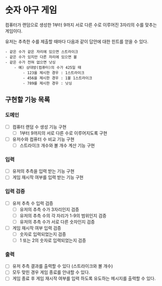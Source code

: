 # 숫자 야구 게임

컴퓨터가 랜덤으로 생성한 1부터 9까지 서로 다른 수로 이루어진 3자리의 수를 맞추는 게임이다.

유저는 추측한 수를 제출할 때마다 다음과 같이 답안에 대한 힌트를 얻을 수 있다.

```
- 같은 수가 같은 자리에 있으면 스트라이크
- 같은 수가 있지만 다른 자리에 있으면 볼 
- 같은 수가 전혀 없으면 낫싱 
    - 예) 상대방(컴퓨터)의 수가 425일 때
        - 123을 제시한 경우 : 1스트라이크
        - 456을 제시한 경우 : 1볼 1스트라이크
        - 789를 제시한 경우 : 낫싱
```

## 구현할 기능 목록

### 도메인

- [ ] 컴퓨터 랜덤 수 생성 기능 구현
    - [ ] 1부터 9까지의 서로 다른 수로 이루어지도록 구현
- [ ] 유저수와 컴퓨터 수 비교 기능 구현
    - [ ] 스트라이크 개수와 볼 개수 계산 기능 구현

### 입력

- [ ] 유저의 추측을 입력 받는 기능 구현
- [ ] 게임 재시작 여부를 입력 받는 기능 구현

### 입력 검증

- [ ] 유저 추측 수 입력 검증
    - [ ] 유저의 추측 수가 3자리인지 검증
    - [ ] 유저의 추측 수의 각 자리가 1-9의 범위인지 검증
    - [ ] 유저의 추측 수가 서로 다른 숫자인지 검증
- [ ] 게임 재시작 여부 입력 검증
    - [ ] 숫자로 입력되었는지 검증
    - [ ] 1 또는 2의 숫자로 입력되었는지 검증

### 출력

- [ ] 유저 추측 결과를 출력할 수 있다 (스트라이크와 볼 개수)
- [ ] 모두 맞힌 경우 게임 종료를 안내할 수 있다.
- [ ] 게임 종료 후 게임 재시작 여부를 입력 하도록 유도하는 메시지를 출력할 수 있다.